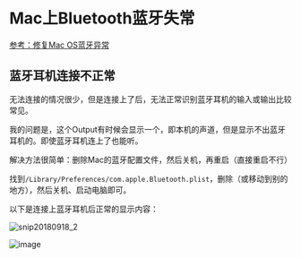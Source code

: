 # Mac上Bluetooth蓝牙失常

[参考：修复Mac OS蓝牙异常](https://eliyar.biz/fix_mac_os_bluetooth_error/)

## 蓝牙耳机连接不正常

无法连接的情况很少，但是连接上了后，无法正常识别蓝牙耳机的输入或输出比较常见。

我的问题是，这个Output有时候会显示一个，即本机的声道，但是显示不出蓝牙耳机的。即使蓝牙耳机连上了也能听。

解决方法很简单：删除Mac的蓝牙配置文件，然后关机，再重启（直接重启不行）

找到`/Library/Preferences/com.apple.Bluetooth.plist`，删除（或移动到别的地方），然后关机、启动电脑即可。


以下是连接上蓝牙耳机后正常的显示内容：

![snip20180918_2](https://user-images.githubusercontent.com/14041622/45681585-721c7900-bb70-11e8-87f5-e9b040d4ab72.png)

![image](https://user-images.githubusercontent.com/14041622/45918743-1b8ba380-bebe-11e8-91cb-756eb7ebc984.png)
